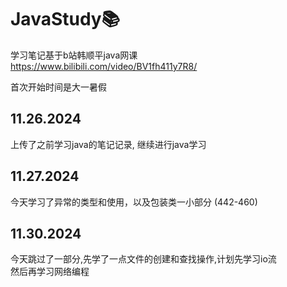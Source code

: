 # JavaStudy📚
学习笔记基于b站韩顺平java网课 \
https://www.bilibili.com/video/BV1fh411y7R8/

首次开始时间是大一暑假

## 11.26.2024
上传了之前学习java的笔记记录, 继续进行java学习

## 11.27.2024
今天学习了异常的类型和使用，以及包装类一小部分
(442-460)

## 11.30.2024
今天跳过了一部分,先学了一点文件的创建和查找操作,计划先学习io流 \
然后再学习网络编程
